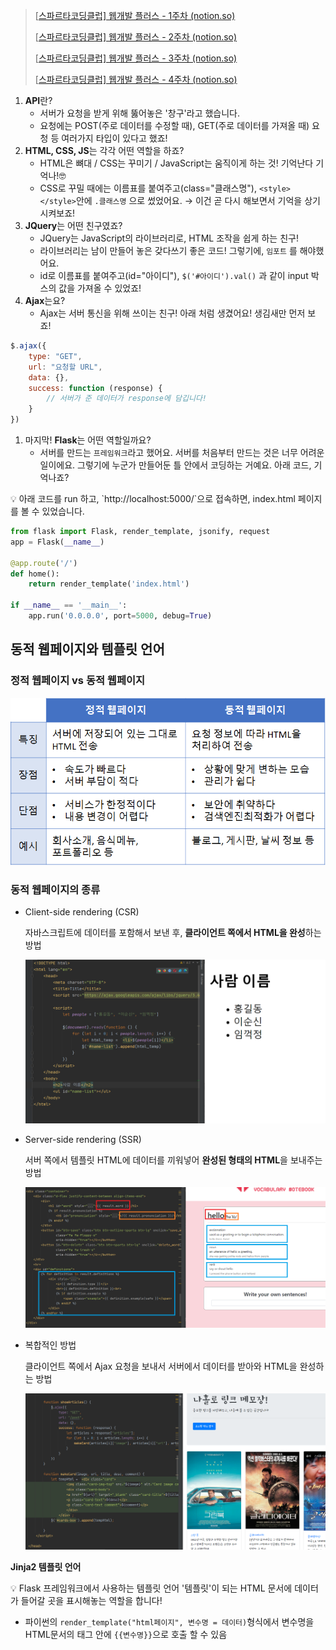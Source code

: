 > [[스파르타코딩클럽\] 웹개발 플러스 - 1주차 (notion.so)](https://www.notion.so/1-9d5e4a49113a4cc4990aaddfe17a17e5)
>
> [[스파르타코딩클럽\] 웹개발 플러스 - 2주차 (notion.so)](https://www.notion.so/2-8218e41923f748a590c9ce4645e307bd)
>
> [[스파르타코딩클럽\] 웹개발 플러스 - 3주차 (notion.so)](https://www.notion.so/3-886885172e3343ae93ed43e0eada22a7)
>
> [[스파르타코딩클럽\] 웹개발 플러스 - 4주차 (notion.so)](https://www.notion.so/4-fdcb0566b88e4305bebc8b6817ccedbb)



1. **API**란?
   - 서버가 요청을 받게 위해 뚫어놓은 '창구'라고 했습니다.
   - 요청에는 POST(주로 데이터를 수정할 때), GET(주로 데이터를 가져올 때) 요청 등 여러가지 타입이 있다고 했죠!
2. **HTML, CSS, JS**는 각각 어떤 역할을 하죠?
   - HTML은 뼈대 / CSS는 꾸미기 / JavaScript는 움직이게 하는 것! 기억난다 기억나!🤓
   - CSS로 꾸밀 때에는 이름표를 붙여주고(class="클래스명"), `<style></style>`안에 `.클래스명` 으로 썼었어요. → 이건 곧 다시 해보면서 기억을 상기시켜보죠!
3. **JQuery**는 어떤 친구였죠?
   - JQuery는 JavaScript의 라이브러리로, HTML 조작을 쉽게 하는 친구!
   - 라이브러리는 남이 만들어 놓은 갖다쓰기 좋은 코드! 그렇기에, `임포트` 를 해야했어요.
   - id로 이름표를 붙여주고(id="아이디"), `$('#아이디').val()` 과 같이 input 박스의 값을 가져올 수 있었죠!
4. **Ajax**는요?
   - Ajax는 서버 통신을 위해 쓰이는 친구! 아래 처럼 생겼어요! 생김새만 먼저 보죠!

```jsx
$.ajax({
    type: "GET",
    url: "요청할 URL",
    data: {},
    success: function (response) {
        // 서버가 준 데이터가 response에 담깁니다!
    }
})
```

1. 마지막! **Flask**는 어떤 역할일까요?
   - 서버를 만드는 `프레임워크`라고 했어요. 서버를 처음부터 만드는 것은 너무 어려운 일이에요. 그렇기에 누군가 만들어둔 틀 안에서 코딩하는 거예요. 아래 코드, 기억나죠?

<aside> 💡 아래 코드를 run 하고, `http://localhost:5000/`으로 접속하면, index.html 페이지를 볼 수 있었습니다.</aside>

```python
from flask import Flask, render_template, jsonify, request
app = Flask(__name__)

@app.route('/')
def home():
    return render_template('index.html')

if __name__ == '__main__':
    app.run('0.0.0.0', port=5000, debug=True)
```



## 동적 웹페이지와 템플릿 언어

### 정적 웹페이지 vs 동적 웹페이지

![static_vs_dynamic](md-images/static_vs_dynamic.png)



### 동적 웹페이지의 종류

- Client-side rendering (CSR)

  자바스크립트에 데이터를 포함해서 보낸 후, **클라이언트 쪽에서 HTML을 완성**하는 방법

  ![CSR_examlple](md-images/CSR_examlple.png)

- Server-side rendering (SSR)

  서버 쪽에서 템플릿 HTML에 데이터를 끼워넣어 **완성된 형태의 HTML**을 보내주는 방법

  ![SSR_examlple](md-images/SSR_examlple.png)

- 복합적인 방법

  클라이언트 쪽에서 Ajax 요청을 보내서 서버에서 데이터를 받아와 HTML을 완성하는 방법

  ![complex_examlple](md-images/complex_examlple.png)



**Jinja2 템플릿 언어**

<aside> 💡 Flask 프레임워크에서 사용하는 템플릿 언어 '템플릿'이 되는 HTML 문서에 데이터가 들어갈 곳을 표시해놓는 역할을 합니다!</aside>

- 파이썬의 `render_template("html페이지", 변수명 = 데이터)`형식에서 변수명을
  HTML문서의 태그 안에 `{{변수명}}`으로 호출 할 수 있음

